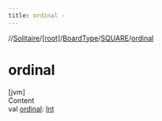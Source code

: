 ```yaml
---
title: ordinal -
---
```

//[Solitaire](../../../index.md)/[[root]](../../index.md)/[BoardType](../index.md)/[SQUARE](index.md)/[ordinal](ordinal.md)



# ordinal  
[jvm]  
Content  
val [ordinal](ordinal.md): [Int](https://kotlinlang.org/api/latest/jvm/stdlib/kotlin/-int/index.html)  



